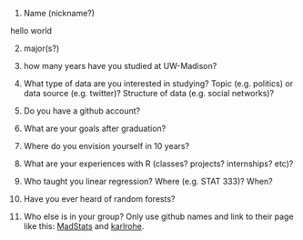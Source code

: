 1) Name (nickname?)

hello world

2) major(s?)



3) how many years have you studied at UW-Madison?



4) What type of data are you interested in studying?  Topic (e.g. politics) or data source (e.g. twitter)? Structure of data (e.g. social networks)? 



5) Do you have a github account?



6) What are your goals after graduation?



7) Where do you envision yourself in 10 years?



8) What are your experiences with R (classes? projects? internships? etc)?  



9) Who taught you linear regression?  Where (e.g. STAT 333)?  When?



10)  Have you ever heard of random forests?



11)  Who else is in your group?  Only use github names and link to their page like this:  [MadStats](https://github.com/MadStats) and [karlrohe](https://github.com/karlrohe).

